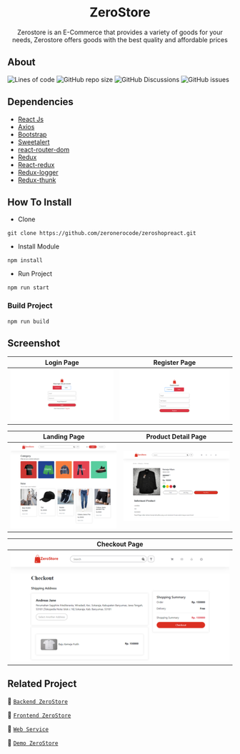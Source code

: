 <h1 align="center">ZeroStore</h1>

<p align="center">
</p>
<p align="center">
  Zerostore is an E-Commerce that provides a variety of goods for your needs, Zerostore offers goods with the best quality and affordable prices
</p>

## About
![Lines of code](https://img.shields.io/tokei/lines/github/zeronerocode/zeroshopreact?style=for-the-badge)
![GitHub repo size](https://img.shields.io/github/repo-size/zeronerocode/zeroshopreact?style=for-the-badge)
![GitHub Discussions](https://img.shields.io/github/discussions/zeronerocode/zeroshopreact?style=for-the-badge)
![GitHub issues](https://img.shields.io/github/issues/zeronerocode/zeroshopreact?style=for-the-badge)

## Dependencies
- [React Js](https://(https://reactjs.org)/)
- [Axios](https://www.npmjs.com/package/axios)
- [Bootstrap](https://www.npmjs.com/package/bootstrap)
- [Sweetalert](https://www.npmjs.com/package/sweetalert)
- [react-router-dom](https://www.npmjs.com/package/react-router-dom)
- [Redux](https://www.npmjs.com/package/redux)
- [React-redux](https://www.npmjs.com/package/react-redux)
- [Redux-logger](https://www.npmjs.com/package/redux-logger)
- [Redux-thunk](https://www.npmjs.com/search?q=redux-thunk)


## How To Install

- Clone
```
git clone https://github.com/zeronerocode/zeroshopreact.git
```

- Install Module
```
npm install
```

- Run Project
```
npm run start
```

### Build Project
```
npm run build
```

## Screenshot
| Login Page | Register Page |
| ------------- | ------------- |
| ![Login](/public/screenshot/e-commerser-login.png?raw=true "Login Page") | ![Register](/public/screenshot/e-commerser-register.png?raw=true "Register Page")|

| Landing Page  | Product Detail Page |
| ------------- | ------------- |
| ![Landing](/public/screenshot/e-commerser-home.png?raw=true "Landing Page") | ![Product Detail](/public/screenshot/e-commerser%20product.png?raw=true "Product Detail Page") |

|Checkout Page |
|------------- |
|![Checkout](public/screenshot/e-commerser-checkout.png?raw=true "Checkout Page") |

## Related Project

:rocket: [`Backend ZeroStore`](https://github.com/zeronerocode/ZeroShopServer/)

:rocket: [`Frontend ZeroStore`](https://github.com/zeronerocode/zeroshopreact/)

:rocket: [`Web Service`](https://zerhoshop-server.herokuapp.com/)

:rocket: [`Demo ZeroStore`](https://zeroshopreact.vercel.app)


